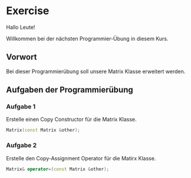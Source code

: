 # Exercise

Hallo Leute!

Willkommen bei der nächsten Programmier-Übung in diesem Kurs.

## Vorwort

Bei dieser Programmierübung soll unsere Matrix Klasse erweitert werden.

## Aufgaben der Programmierübung

### Aufgabe 1

Erstelle einen Copy Constructor für die Matrix Klasse.

```cpp
Matrix(const Matrix &other);
```

### Aufgabe 2

Erstelle den Copy-Assignment Operator für die Matirx Klasse.

```cpp
Matrix& operator=(const Matrix &other);
```
